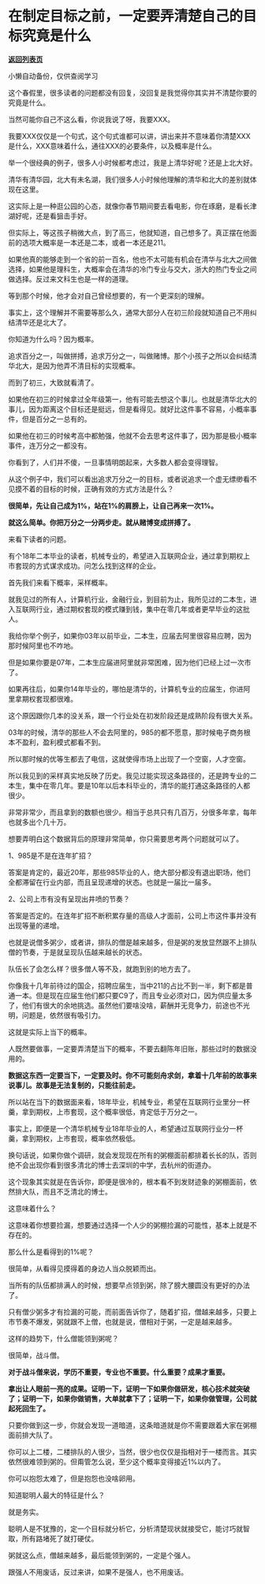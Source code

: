 # 在制定目标之前，一定要弄清楚自己的目标究竟是什么

[**返回列表页**](/gzh/记忆承载3)

小懒自动备份，仅供查阅学习

这个春假里，很多读者的问题都没有回复，没回复是我觉得你其实并不清楚你要的究竟是什么。

  

当然可能你自己不这么看，你说我说了呀，我要XXX。  

  

我要XXX仅仅是一个句式，这个句式谁都可以讲，讲出来并不意味着你清楚XXX是什么，XXX意味着什么，通往XXX的必要条件，以及概率是什么。  

  

举一个很经典的例子，很多人小时候都考虑过，我是上清华好呢？还是上北大好。  

  

清华有清华园，北大有未名湖，我们很多人小时候他理解的清华和北大的差别就体现在这里。

  

这实际上是一种逛公园的心态，就像你春节期间要去看电影，你在琢磨，是看长津湖好呢，还是看狙击手好。  

  

但实际上，等这孩子稍微大点，到了高三，他就知道，自己想多了。真正摆在他面前的选项大概率是一本还是二本，或者一本还是211。

  

如果他真的能够走到一个省的前一百名，他也不太可能有机会在清华与北大之间做选择，如果他是理科生，大概率会在清华的冷门专业与交大，浙大的热门专业之间做选择。反过来文科生也是一样的道理。

  

等到那个时候，他才会对自己曾经想要的，有一个更深刻的理解。  

  

事实上，这个理解并不需要等那么久，通常大部分人在初三阶段就知道自己不用纠结清华还是北大了。

  

你知道为什么吗？因为概率。  

  

追求百分之一，叫做拼搏，追求万分之一，叫做赌博。那个小孩子之所以会纠结清华北大，是因为他弄不清目标的实现概率。

  

而到了初三，大致就看清了。

  

如果他在初三的时候拿过全年级第一，他有可能去想这个事儿。也就是清华北大的事儿，因为距离这个目标还是挺远，但是看得见。就好比这件事不容易，小概率事件，但是百分之一总有的。  

  

如果他在初三的时候考高中都勉强，他就不会去思考这件事了，因为那是极小概率事件，连万分之一都没有。

  

你看到了，人们并不傻，一旦事情明朗起来，大多数人都会变得理智。  

  

从这个例子中，我们可以看出追求万分之一的目标，或者说追求一个虚无缥缈看不见摸不着的目标的时候，正确有效的方式方法是什么？  

  

 **很简单，先让自己成为1%，站在1%的肩膀上，让自己再来一次1%。**

  

 **就这么简单。你把万分之一分两步走。就从赌博变成拼搏了。**

  

来看下读者的问题。

  

有个18年二本毕业的读者，机械专业的，希望进入互联网企业，通过拿到期权上市套现的方式谋求成功。问怎么找到这样的企业。

  

首先我们来看下概率，采样概率。  

  

就我见过的所有人，计算机行业，金融行业，到目前为止，我所见过的二本生，进入互联网行业，通过期权套现的模式赚到钱，集中在零几年或者更早毕业的这批人。

  

我给你举个例子，如果你03年以前毕业，二本生，应届去阿里很容易应聘，因为那时候阿里也不咋地。  

  

但是如果你要是07年，二本生应届进阿里就非常困难，因为他们已经上过一次市了。  

  

如果再往后，如果你14年毕业的，哪怕是清华的，计算机专业的应届生，你进阿里拿期权套现都很难。  

  

这个原因跟你几本的没关系，跟一个行业处在初发阶段还是成熟阶段有很大关系。  

  

03年的时候，清华的那些人不会去阿里的，985的都不愿意，那时候电子商务根本不盈利，盈利模式都看不到。  

  

所以那时候的优等生都去了电信，这就使得市场上出现了一个空窗，人才空窗。

  

所以我见到的采样真实地反映了历史。我见过能实现这条路径的，还是跨专业的二本生，集中在零几年。要是10年以后本科毕业的，清华的能打通这条路径的人都很少。  

  

非常非常少，而且拿到的数额也很少。相当于总共只有几百万，分很多年拿，每年也就多出个几十万。  

  

想要弄明白这个数据背后的原理非常简单，你只需要思考两个问题就可以了。  

  

1、985是不是在连年扩招？

  

答案是肯定的，最近20年，那些985毕业的人，绝大部分都没有退出职场，他们全都滞留在行业内部，而且呈现递增的状态。也就是一届比一届多。

  

2、公司上市有没有呈现出井喷的节奏？  

  

答案是否定的。在连年扩招不断积累存量的高级人才面前，公司上市这件事并没有出现等量的递增。

  

也就是说僧多粥少，或者讲，排队的僧是越来越多，但是粥的发放显然跟不上排队僧的节奏，于是就呈现队伍越来越长的状态。

  

队伍长了会怎么样？很多僧人等不及，就跑到别的地方去了。  

  

你像我十几年前待过的国企，招聘应届生，当中211的占比不到一半，剩下都是普通一本。但是现在应届生他们都只要C9了，而且专业必须对口，因为供应量太多了，他们有很大的余地挑选。虽然他们要啥没啥，薪酬并无竞争力，前途也不光明，问题是，依然很有吸引力。

  

这就是实际上当下的概率。  

  

人既然要做事，一定要弄清楚当下的概率，不要去翻陈年旧账，那些过时的数据没用的。

  

 **数据这东西一定要当下，一定要及时。你不可能刻舟求剑，拿着十几年前的故事来说事儿。故事是无法复制的，只能往前走。**  

  

所以站在当下的数据面来看，18年毕业，机械专业，希望在互联网行业里分一杯羹，拿到期权，上市套现，这个概率很低，肯定低于万分之一。  

  

事实上，即便是一个清华机械专业18年毕业的人，希望通过互联网行业分一杯羹，拿到期权，上市套现，概率依然极低。

  

换句话说，如果你做个调研，就会发现现在所有的粥棚面前都排着长长的队，否则绝不会出现你看到很多清北的博士去深圳的中学，去杭州的街道办。  

  

这个现象其实就是在告诉你，即便是很冷的，根本看不到发财迹象的粥棚面前，依然排大队，而且不乏清北的博士。  

  

这意味着什么？  

  

这意味着你想要捡漏，想要通过选择一个人少的粥棚捡漏的可能性，基本上就是不存在的。  

  

那么什么是看得到的1%呢？  

  

很简单，从看得见摸得着的身边人当众脱颖而出。

  

当所有的队伍都排满人的时候，想要早点领到粥，除了膀大腰圆没有更好的办法了。  

  

只有僧少粥多才有捡漏的可能，而前面告诉你了，随着扩招，僧越来越多，只要上市节奏不爆发，粥就跟不上僧，也就是说，僧相对于粥，一定是越来越多。  

  

这样的趋势下，什么僧能领到粥呢？  

  

很简单，战斗僧。

  

 **对于战斗僧来说，学历不重要，专业也不重要。什么重要？成果才重要。**

  

**拿出让人眼前一亮的成果。证明一下，证明一下如果你做研发，核心技术就突破了；证明一下，如果你做销售，大单就拿下了；证明一下，如果你做管理，公司就起死回生了。**

  

只要你做到这一步，你就会发现一道暗道，这条暗道就是你不需要跟着大家在粥棚面前排大队了。  

  

你可以上二楼，二楼排队的人很少，当然，很少也仅仅是指相对于一楼而言。其实依然很难领到粥的。但甭管怎么说，至少这个概率变得接近1%以内了。

  

你可以抱怨太难了，但是抱怨也没啥卵用。

  

知道聪明人最大的特征是什么？  

  

就是务实。

  

聪明人是不犹豫的，定一个目标就分析它，分析清楚现状就接受它，能讨巧就智取，所有路堵死了就打硬仗。  

  

粥就这么点，僧越来越多，最后能领到粥的，一定是个强人。  

  

跟强人不用废话，反过来讲，如果不是强人，也不用废话。

